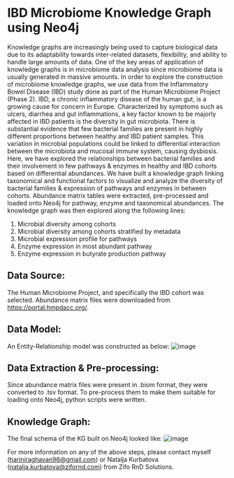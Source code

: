 # IBD Microbiome Knowledge Graph using Neo4j

Knowledge graphs are increasingly being used to capture biological data due to its adaptability towards inter-related datasets, flexibility, and ability to handle large amounts of data. One of the key areas of application of knowledge graphs is in microbiome data analysis since microbiome data is usually generated in massive amounts. In order to explore the construction of microbiome knowledge graphs, we use data from the Inflammatory Bowel Disease (IBD) study done as part of the Human Microbiome Project (Phase 2).  IBD, a chronic inflammatory disease of the human gut, is a growing cause for concern in Europe. Characterized by symptoms such as ulcers, diarrhea and gut inflammations, a key factor known to be majorly affected in IBD patients is the diversity in gut microbiota. There is substantial evidence that few bacterial families are present in highly different proportions between healthy and IBD patient samples. This variation in microbial populations could be linked to differential interaction between the microbiota and mucosal immune system, causing dysbiosis. Here, we have explored the relationships between bacterial families and their involvement in few pathways & enzymes in healthy and IBD cohorts based on differential abundances. We have built a knowledge graph linking taxonomical and functional factors to visualize and analyze the diversity of bacterial families & expression of pathways and enzymes in between cohorts. Abundance matrix tables were extracted, pre-processed and loaded onto Neo4j for pathway, enzyme and taxonomical abundances. The knowledge graph was then explored along the following lines:
1. Microbial diversity among cohorts
2. Microbial diversity among cohorts stratified by metadata
3. Microbial expression profile for pathways
4. Enzyme expression in most abundant pathway
5. Enzyme expression in butyrate production pathway

## Data Source: 
The Human Microbiome Project, and specifically the IBD cohort was selected. Abundance matrix files were downloaded from https://portal.hmpdacc.org/.

## Data Model: 
An Entity-Relationship model was constructed as below:
![image](https://user-images.githubusercontent.com/93226452/187973567-80740fe7-6e84-40a7-a631-8c73788e90ce.png)

## Data Extraction & Pre-processing:
Since abundance matrix files were present in .biom format, they were converted to .tsv format. To pre-process them to make them suitable for loading onto Neo4j, python scripts were written.

## Knowledge Graph:
The final schema of the KG built on Neo4j looked like:
![image](https://user-images.githubusercontent.com/93226452/187973934-237f8110-a63e-48a2-9bc2-d1cbfb1f9427.png)

For more information on any of the above steps, please contact myself (hariniraghavan96@gmail.com) or Natalja Kurbatova (natalja.kurbatova@zifornd.com) from Zifo RnD Solutions.
